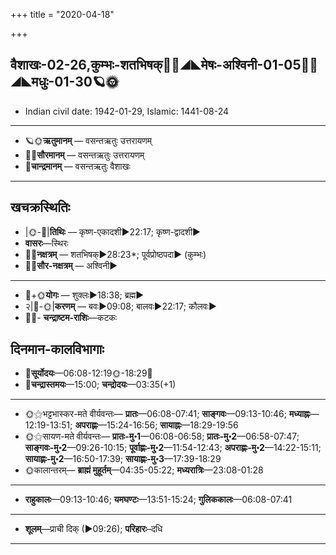 +++
title = "2020-04-18"

+++
## वैशाखः-02-26,कुम्भः-शतभिषक्🌛🌌◢◣मेषः-अश्विनी-01-05🌌🌞◢◣मधुः-01-30🪐🌞
- Indian civil date: 1942-01-29, Islamic: 1441-08-24
___________________
- 🪐🌞**ऋतुमानम्** — वसन्तऋतुः उत्तरायणम्
- 🌌🌞**सौरमानम्** — वसन्तऋतुः उत्तरायणम्
- 🌛**चान्द्रमानम्** — वसन्तऋतुः वैशाखः
___________________


## खचक्रस्थितिः
- |🌞-🌛|**तिथिः** — कृष्ण-एकादशी►22:17; कृष्ण-द्वादशी►  
- **वासरः**—स्थिरः  
- 🌌🌛**नक्षत्रम्** — शतभिषक्►28:23*; पूर्वप्रोष्ठपदा► (कुम्भः)  
- 🌌🌞**सौर-नक्षत्रम्** — अश्विनी►  
___________________
- 🌛+🌞**योगः** — शुक्लः►18:38; ब्रह्म►  
- २|🌛-🌞|**करणम्** — बवः►09:08; बालवः►22:17; कौलवः►  
- 🌌🌛- **चन्द्राष्टम-राशिः**—कटकः  


## दिनमान-कालविभागाः
- 🌅**सूर्योदयः**—06:08-12:19🌞️-18:29🌇  
- 🌛**चन्द्रास्तमयः**—15:00; **चन्द्रोदयः**—03:35(+1)  
___________________
- 🌞⚝भट्टभास्कर-मते वीर्यवन्तः— **प्रातः**—06:08-07:41; **साङ्गवः**—09:13-10:46; **मध्याह्नः**—12:19-13:51; **अपराह्णः**—15:24-16:56; **सायाह्नः**—18:29-19:56  
- 🌞⚝सायण-मते वीर्यवन्तः— **प्रातः-मु॰1**—06:08-06:58; **प्रातः-मु॰2**—06:58-07:47; **साङ्गवः-मु॰2**—09:26-10:15; **पूर्वाह्णः-मु॰2**—11:54-12:43; **अपराह्णः-मु॰2**—14:22-15:11; **सायाह्णः-मु॰2**—16:50-17:39; **सायाह्णः-मु॰3**—17:39-18:29  
- 🌞कालान्तरम्— **ब्राह्मं मुहूर्तम्**—04:35-05:22; **मध्यरात्रिः**—23:08-01:28  
___________________
- **राहुकालः**—09:13-10:46; **यमघण्टः**—13:51-15:24; **गुलिककालः**—06:08-07:41  
___________________
- **शूलम्**—प्राची दिक् (►09:26); **परिहारः**–दधि  
___________________
